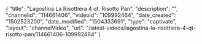 {
    "title": "Lagostina La Risottiera 4 qt. Risotto Pan",
    "description": "",
    "channelid": "114661406",
    "videoid": "109992464",
    "date_created": "1502523200",
    "date_modified": "1504333691",
    "type": "captivate",
    "layout": "channelVideo",
    "url": "\/latest-videos\/lagostina-la-risottiera-4-qt-risotto-pan\/114661406-109992464"
}